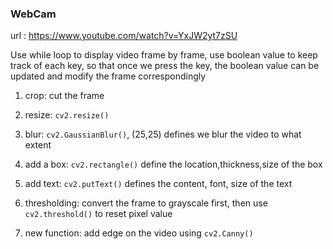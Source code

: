 ### WebCam

url : https://www.youtube.com/watch?v=YxJW2yt7zSU

Use while loop to display video frame by frame, use boolean value to keep track of each key,
so that once we press the key, the boolean value can be updated and modify the frame correspondingly

1. crop: cut the frame

2. resize: `cv2.resize()`

3. blur: `cv2.GaussianBlur()`, (25,25) defines we blur the video to what extent

4. add a box: `cv2.rectangle()` define the location,thickness,size of the box

5. add text: `cv2.putText()` defines the content, font, size of the text

6. thresholding: convert the frame to grayscale first, then use `cv2.threshold()` to reset pixel value

7. new function: add edge on the video using `cv2.Canny()`